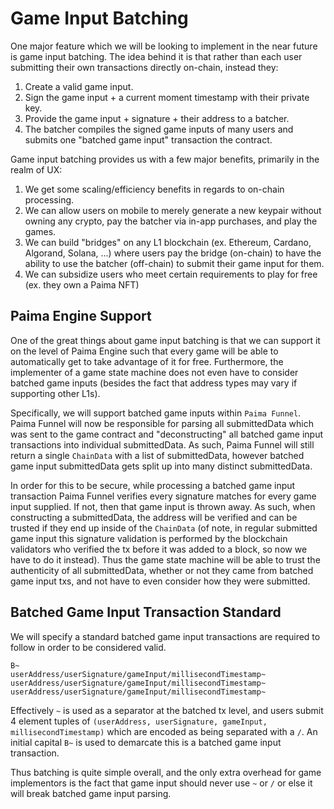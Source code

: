 # Game Input Batching

One major feature which we will be looking to implement in the near future is game input batching. The idea behind it is that rather than each user submitting their own transactions directly on-chain, instead they:

1. Create a valid game input.
2. Sign the game input + a current moment timestamp with their private key.
3. Provide the game input + signature + their address to a batcher.
4. The batcher compiles the signed game inputs of many users and submits one "batched game input" transaction the contract.

Game input batching provides us with a few major benefits, primarily in the realm of UX:

1. We get some scaling/efficiency benefits in regards to on-chain processing.
2. We can allow users on mobile to merely generate a new keypair without owning any crypto, pay the batcher via in-app purchases, and play the games.
3. We can build "bridges" on any L1 blockchain (ex. Ethereum, Cardano, Algorand, Solana, ...) where users pay the bridge (on-chain) to have the ability to use the batcher (off-chain) to submit their game input for them.
4. We can subsidize users who meet certain requirements to play for free (ex. they own a Paima NFT)

## Paima Engine Support

One of the great things about game input batching is that we can support it on the level of Paima Engine such that every game will be able to automatically get to take advantage of it for free. Furthermore, the implementer of a game state machine does not even have to consider batched game inputs (besides the fact that address types may vary if supporting other L1s).

Specifically, we will support batched game inputs within `Paima Funnel`. Paima Funnel will now be responsible for parsing all submittedData which was sent to the game contract and "deconstructing" all batched game input transactions into individual submittedData. As such, Paima Funnel will still return a single `ChainData` with a list of submittedData, however batched game input submittedData gets split up into many distinct submittedData.

In order for this to be secure, while processing a batched game input transaction Paima Funnel verifies every signature matches for every game input supplied. If not, then that game input is thrown away. As such, when constructing a submittedData, the address will be verified and can be trusted if they end up inside of the `ChainData` (of note, in regular submitted game input this signature validation is performed by the blockchain validators who verified the tx before it was added to a block, so now we have to do it instead). Thus the game state machine will be able to trust the authenticity of all submittedData, whether or not they came from batched game input txs, and not have to even consider how they were submitted.

## Batched Game Input Transaction Standard

We will specify a standard batched game input transactions are required to follow in order to be considered valid.

```
B~
userAddress/userSignature/gameInput/millisecondTimestamp~
userAddress/userSignature/gameInput/millisecondTimestamp~
userAddress/userSignature/gameInput/millisecondTimestamp~
```

Effectively `~` is used as a separator at the batched tx level, and users submit 4 element tuples of `(userAddress, userSignature, gameInput, millisecondTimestamp)` which are encoded as being separated with a `/`. An initial capital `B~` is used to demarcate this is a batched game input transaction.

Thus batching is quite simple overall, and the only extra overhead for game implementors is the fact that game input should never use `~` or `/` or else it will break batched game input parsing.
